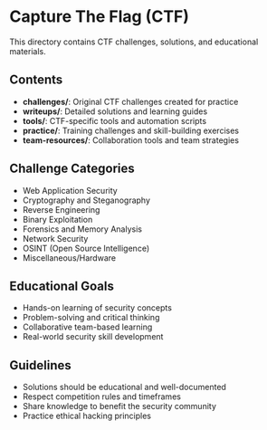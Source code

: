 # Capture The Flag (CTF)

This directory contains CTF challenges, solutions, and educational materials.

## Contents

- **challenges/**: Original CTF challenges created for practice
- **writeups/**: Detailed solutions and learning guides
- **tools/**: CTF-specific tools and automation scripts
- **practice/**: Training challenges and skill-building exercises
- **team-resources/**: Collaboration tools and team strategies

## Challenge Categories

- Web Application Security
- Cryptography and Steganography  
- Reverse Engineering
- Binary Exploitation
- Forensics and Memory Analysis
- Network Security
- OSINT (Open Source Intelligence)
- Miscellaneous/Hardware

## Educational Goals

- Hands-on learning of security concepts
- Problem-solving and critical thinking
- Collaborative team-based learning
- Real-world security skill development

## Guidelines

- Solutions should be educational and well-documented
- Respect competition rules and timeframes
- Share knowledge to benefit the security community
- Practice ethical hacking principles